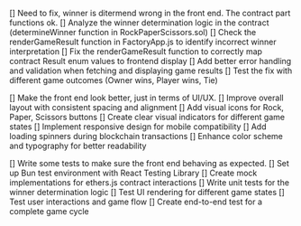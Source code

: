 [] Need to fix, winner is ditermend wrong in the front end. The contract part functions ok.
  [] Analyze the winner determination logic in the contract (determineWinner function in RockPaperScissors.sol)
  [] Check the renderGameResult function in FactoryApp.js to identify incorrect winner interpretation
  [] Fix the renderGameResult function to correctly map contract Result enum values to frontend display
  [] Add better error handling and validation when fetching and displaying game results
  [] Test the fix with different game outcomes (Owner wins, Player wins, Tie)

[] Make the front end look better, just in terms of UI/UX.
  [] Improve overall layout with consistent spacing and alignment
  [] Add visual icons for Rock, Paper, Scissors buttons
  [] Create clear visual indicators for different game states
  [] Implement responsive design for mobile compatibility 
  [] Add loading spinners during blockchain transactions
  [] Enhance color scheme and typography for better readability

[] Write some tests to make sure the front end behaving as expected.
  [] Set up Bun test environment with React Testing Library
  [] Create mock implementations for ethers.js contract interactions
  [] Write unit tests for the winner determination logic
  [] Test UI rendering for different game states
  [] Test user interactions and game flow
  [] Create end-to-end test for a complete game cycle 